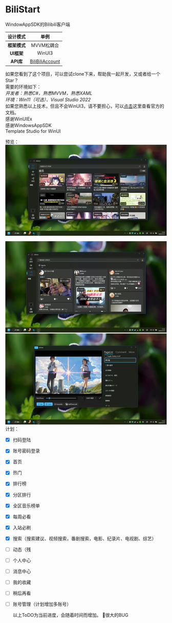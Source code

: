 # BiliStart

WindowAppSDK的Bilibili客户端

| 设计模式     | 单例                                                                  |
|:--------:|:-------------------------------------------------------------------:|
| **框架模式** | MVVM松耦合                                                             |
| **UI框架** | WinUI3                                                               |
| **API库** | [BiliBiliAccount](https://github.com/BlameTwo/BiliBiliAccount.git)  |

如果您看到了这个项目，可以尝试clone下来，帮助我一起开发，又或者给一个Star？
<br/>
需要的环境如下：
<br/>
*开发者：熟悉C#，熟悉MVVM，熟悉XAML*
<br/>
*环境：Win11（可选）、Visual Studio 2022*
<br/>
如果您熟悉以上技术，但且不会WinUI3，请不要担心，可以[点击](https://learn.microsoft.com/zh-cn/windows/apps/winui/winui3/)这里查看官方的文档。
<br/>
感谢WinUIEx
<br/>
感谢WindowsAppSDK
<br/>
Template Studio for WinUI

预览：
![Home](preview/Home.png)
<br/>

![Home](preview/Dynamic.png)
<br/>
![Home](preview/PlayVideo.png)
<br/>
计划：

- [x] 扫码登陆

- [x] 账号密码登录

- [x] 首页

- [x] 热门

- [x] 排行榜

- [x] 分区排行

- [x] 全区音乐榜单

- [x] 每周必看

- [x] 入站必刷

- [x] 搜索（搜索建议、视频搜索，番剧搜索，电影、纪录片、电视剧、综艺）

- [ ] 动态（残

- [ ] 个人中心

- [ ] 消息中心

- [ ] 我的收藏

- [ ] 稍后再看

- [ ] 账号管理（计划增加多账号）
  
  以上ToDO为当前进度，会随着时间而增加。
🙌很大的BUG
